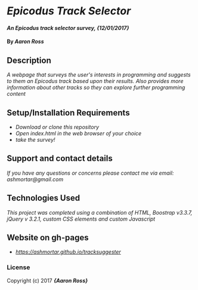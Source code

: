 # _Epicodus Track Selector_

#### _An Epicodus track selector survey, {12/01/2017}_

#### By _**Aaron Ross**_

## Description

_A webpage that surveys the user's interests in programming and suggests to them an Epicodus track based upon their results.  Also provides more information about other tracks so they can explore further programming content_

## Setup/Installation Requirements

* _Download or clone this repository_
* _Open index.html in the web browser of your choice_
* _take the survey!_

## Support and contact details

_If you have any questions or concerns please contact me via email: ashmortar@gmail.com_

## Technologies Used

_This project was completed using a combination of HTML, Boostrap v3.3.7, jQuery v 3.2.1, custom CSS elements and custom Javascript_

## Website on gh-pages

* _https://ashmortar.github.io/tracksuggester_

### License

Copyright (c) 2017 **_{Aaron Ross}_**
